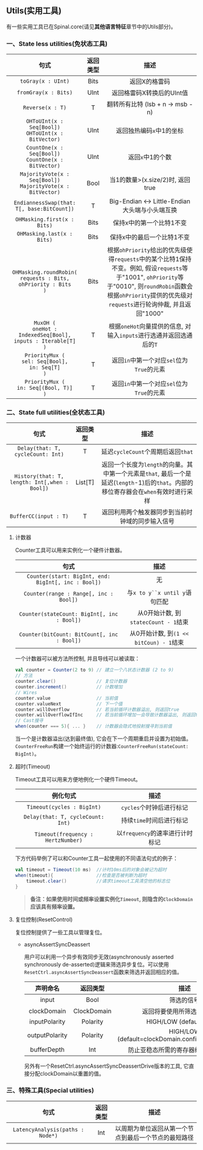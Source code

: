 ## Utils(实用工具)

有一些实用工具已在Spinal.core(请见**其他语言特征**章节中的Utils部分)。

### 一、State less utilities(免状态工具)

|                                    句式                                     | 返回类型 |                                                                                                       描述                                                                                                        |
| :-------------------------------------------------------------------------: | :------: | :---------------------------------------------------------------------------------------------------------------------------------------------------------------------------------------------------------------: |
|                             `toGray(x : UInt)`                              |   Bits   |                                                                                                   返回X的格雷码                                                                                                   |
|                            `fromGray(x : Bits)`                             |   UInt   |                                                                                             返回格雷码X转换后的UInt值                                                                                             |
|                              `Reverse(x : T)`                               |    T     |                                                                                         翻转所有比特 (lsb + n -> msb - n)                                                                                         |
|           `OHToUInt(x : Seq[Bool])`<br>`OHToUInt(x : BitVector)`            |   UInt   |                                                                                             返回独热编码`x`中1的坐标                                                                                              |
|           `CountOne(x : Seq[Bool])`<br>`CountOne(x : BitVector)`            |   UInt   |                                                                                                 返回`x`中1的个数                                                                                                  |
|       `MajorityVote(x : Seq[Bool])`<br>`MajorityVote(x : BitVector)`        |   Bool   |                                                                                         当1的数量>(x.size/2)时, 返回true                                                                                          |
|                 `EndiannessSwap(that: T[, base:BitCount])`                  |    T     |                                                                                  Big-Endian <-> Little-Endian 大头端与小头端互换                                                                                  |
|                         `OHMasking.first(x : Bits)`                         |   Bits   |                                                                                             保持x中的第一个比特1不变                                                                                              |
|                         `OHMasking.last(x : Bits)`                          |   Bits   |                                                                                            保持x中的最后一个比特1不变                                                                                             |
| `OHMasking.roundRobin(`<br>`requests : Bits,`<br>`ohPriority : Bits`<br>`)` |   Bits   | 根据`ohPriority`给出的优先级使得`requests`中的某个比特1保持不变。例如, 假设`requests`等于"1001", `ohPriority`等于"0010", 则`roundRobin`函数会根据`ohPriority`提供的优先级对`requests`进行轮询仲裁, 并且返回"1000" |
| `MuxOH (`<br>`oneHot : IndexedSeq[Bool],`<br>`inputs : Iterable[T]`<br>`)`  |    T     |                                                                        根据`oneHot`向量提供的信息, 对输入`inputs`进行选通并返回选通后的`T`                                                                        |
|         `PriorityMux (`<br>`sel: Seq[Bool],`<br>`in: Seq[T]`<br>`)`         |    T     |                                                                                     返回`in`中第一个对应`sel`位为`True`的元素                                                                                     |
|               `PriorityMux (`<br>`in: Seq[(Bool, T)]`<br>`)`                |    T     |                                                                                     返回`in`中第一个对应`sel`位为`True`的元素                                                                                     |

### 二、State full utilities(全状态工具)

|                     句式                      | 返回类型 |                                                                 描述                                                                 |
| :-------------------------------------------: | :------: | :----------------------------------------------------------------------------------------------------------------------------------: |
|       `Delay(that: T, cycleCount: Int)`       |    T     |                                                  延迟`cycleCount`个周期后返回`that`                                                  |
| `History(that: T, length: Int[,when : Bool])` | List[T]  | 返回一个长度为`length`的向量。其中第一个元素是`that`, 最后一个是延迟(`length`-1)后的`that`。内部的移位寄存器会在`when`有效时进行采样 |
|             `BufferCC(input : T)`             |    T     |                                           返回利用两个触发器同步到当前时钟域的同步输入信号                                           |

1. 计数器

   Counter工具可以用来实例化一个硬件计数器。

   |                        句式                         |                  描述                   |
   | :-------------------------------------------------: | :-------------------------------------: |
   | `Counter(start: BigInt, end: BigInt[, inc : Bool])` |                   无                    |
   |       `Counter(range : Range[, inc : Bool])`        |      与`x to y``x until y`语句匹配      |
   |     `Counter(stateCount: BigInt[, inc : Bool])`     |  从0开始计数, 到`statecCount - 1`结束   |
   |     `Counter(bitCount: BitCount[, inc : Bool])`     | 从0开始计数, 到`(1 << bitCoun) - 1`结束 |

   一个计数器可以被方法所控制, 并且导线可以被读取：

   ```Scala
   val counter = Counter(2 to 9) // 建立一个八状态计数器 (2 to 9)
   // 方法
   counter.clear()               // 复位计数器
   counter.increment()           // 计数增加
   // Wires
   counter.value                 // 当前值
   counter.valueNext             // 下一个值
   counter.willOverflow          // 若当前循环计数器溢出, 则返回true
   counter.willOverflowIfInc     // 若当前循环增加一会导致计数器溢出, 则返回true
   // Cast搜寻
   when(counter === 5){ ... }    // 计数器会隐式地投射搜寻到当前值
   ```

   当一个是计数器溢出(达到最终值), 它会在下一个周期重启并设置为初始值。`CounterFreeRun`构建一个始终运行的计数器:`CounterFreeRun(stateCount: BigInt)`。

2. 超时(Timeout)

   Timeout工具可以用来方便地例化一个硬件Timeout。

   |              例化句式              |              描述               |
   | :--------------------------------: | :-----------------------------: |
   |     `Timeout(cycles : BigInt)`     |    `cycles`个时钟后进行标记     |
   | `Delay(that: T, cycleCount: Int)`  |    持续`time`时间后进行标记     |
   | `Timeout(frequency : HertzNumber)` | 以`frequency`的速率进行计时标记 |

   下方代码举例了可以和Counter工具一起使用的不同语法句式的例子：
   
   ```Scala
   val timeout = Timeout(10 ms)  //计时10ms后的对象会被记为超时
   when(timeout){                //检查是否被判断为超时
       timeout.clear()           //请求timeout工具清空他的标志位
   }
   ```
   > **备注：如果使用时间或频率设置实例化`Timeout`, 则隐含的`ClockDomain`应该具有频率设置。**

3. 复位控制(ResetControl)

   复位控制提供了一些工具以管理复位。

   - asyncAssertSyncDeassert

       用户可以利用一个异步有效同步无效(asynchronously asserted synchronously de-asserted)逻辑来筛选异步复位。可以使用`ResetCtrl.asyncAssertSyncDeassert`函数来筛选并返回相应的值。
       
       |    声明命名    |  返回类型   |                          描述                          |
       | :------------: | :---------: | :----------------------------------------------------: |
       |     input      |    Bool     |                       筛选的信号                       |
       |  clockDomain   | ClockDomain |              返回将要使用所筛选值的时钟域              |
       | inputPolarity  |  Polarity   |                HIGH/LOW (default=HIGH)                 |
       | outputPolarity |  Polarity   | HIGH/LOW (default=clockDomain.config.resetActiveLevel) |
       |  bufferDepth   |     Int     |         防止亚稳态所需的寄存器级数（默认为2）          |

       另外有一个ResetCtrl.asyncAssertSyncDeassertDrive版本的工具, 它直接分配clockDomain以重置的值。


### 三、特殊工具(Special utilities)

|               句式               | 返回类型 |                         描述                         |
| :------------------------------: | :------: | :--------------------------------------------------: |
| `LatencyAnalysis(paths : Node*)` |   Int    | 以周期为单位返回从第一个节点到最后一个节点的最短路径 |
